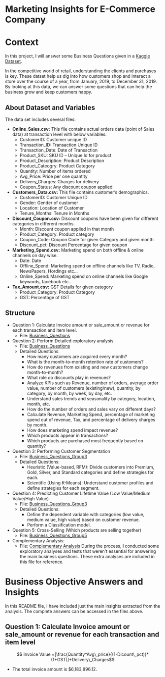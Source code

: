 # Marketing Insights for E-Commerce Company

# Context
In this project, I will answer some Business Questions given in a [Kaggle Dataset](https://www.kaggle.com/datasets/rishikumarrajvansh/marketing-insights-for-e-commerce-company/data).

In the competitive world of retail, understanding the clients and purchases is key. These datset help us dig into how customers shop and interact a store over the course of a year, from January, 2019, to December 31, 2019. By looking at this data, we can answer some questions that can help the business grow and keep customers happy.

## About Dataset and Variables

The data set includes several files:
- **Online_Sales.csv:** This file contains actual orders data (point of Sales data) at transaction level with below variables.
    - CustomerID: Customer unique ID  
    - Transaction_ID: Transaction Unique ID  
    - Transaction_Date: Date of Transaction  
    - Product_SKU: SKU ID – Unique Id for product  
    - Product_Description: Product Description  
    - Product_Cateogry: Product Category  
    - Quantity: Number of items ordered  
    - Avg_Price: Price per one quantity  
    - Delivery_Charges: Charges for delivery  
    - Coupon_Status: Any discount coupon applied  
- **Customers_Data.csv:** This file contains customer’s demographics.  
    - CustomerID: Customer Unique ID  
    - Gender: Gender of customer  
    - Location: Location of Customer  
    - Tenure_Months: Tenure in Months  
- **Discount_Coupon.csv:** Discount coupons have been given for different categories in different months.  
    - Month: Discount coupon applied in that month  
    - Product_Category: Product category  
    - Coupon_Code: Coupon Code for given Category and given month  
    - Discount_pct: Discount Percentage for given coupon  
- **Marketing_Spend.csv:** Marketing spend on both offline & online channels on day wise.  
    - Date: Date
    - Offline_Spend: Marketing spend on offline channels like TV, Radio, NewsPapers, Hordings etc…  
    - Online_Spend: Marketing spend on online channels like Google keywords, facebook etc..  
- **Tax_Amount.csv:** GST Details for given category  
    - Product_Category: Product Category  
    - GST: Percentage of GST

## Structure
- Question 1: Calculate Invoice amount or sale_amount or revenue for each transaction and item level.
  - File:  [Business_Questions](https://github.com/mateusengq/MKT-INSIGHTS-ECOMMERCE/blob/main/NOTEBOOK/Business_Questions.ipynb)
- Question 2: Perform Detailed exploratory analysis
  - File:  [Business_Questions](https://github.com/mateusengq/MKT-INSIGHTS-ECOMMERCE/blob/main/NOTEBOOK/Business_Questions.ipynb)
  - Detailed Questions:
    - How many customers are acquired every month?
    - What is the month-to-month retention rate of customers?
    - How do revenues from existing and new customers change month-to-month?
    - What role do discounts play in revenues?
    - Analyze KPIs such as Revenue, number of orders, average order value, number of customers (existing/new), quantity, by category, by month, by week, by day, etc.
    - Understand sales trends and seasonality by category, location, month, etc.
    - How do the number of orders and sales vary on different days?
    - Calculate Revenue, Marketing Spend, percentage of marketing spend out of revenue, Tax, and percentage of delivery charges by month.
    - How does marketing spend impact revenue?
    - Which products appear in transactions?
    - Which products are purchased most frequently based on quantity?
- Question 3: Performing Customer Segmentation
  - File: [Business_Questions_Group3](https://github.com/mateusengq/MKT-INSIGHTS-ECOMMERCE/blob/main/NOTEBOOK/Business_Questions_Group3.ipynb)
  - Detailed Questions:
    - Heuristic (Value-based, RFM): Divide customers into Premium, Gold, Silver, and Standard categories and define strategies for each.
    - Scientific (Using K-Means): Understand customer profiles and define strategies for each segment.
- Question 4: Predicting Customer Lifetime Value (Low Value/Medium Value/High Value)
  - File: [Business_Questions_Group3](https://github.com/mateusengq/MKT-INSIGHTS-ECOMMERCE/blob/main/NOTEBOOK/Business_Questions_Group3.ipynb)
  - Detailed Questions:
    - Define the dependent variable with categories (low value, medium value, high value) based on customer revenue.
    - Perform a Classification model.
- Question 5: Cross-Selling (Which products are selling together)
  - File: [Business_Questions_Group5](https://github.com/mateusengq/MKT-INSIGHTS-ECOMMERCE/blob/main/NOTEBOOK/Business_Questions_Group5.ipynb)
- Complementary Analysis:
  - File: [Complementary Analysis](https://github.com/mateusengq/MKT-INSIGHTS-ECOMMERCE/blob/main/NOTEBOOK/EDA.ipynb)
During the process, I conducted some exploratory analyses and tests that weren't essential for answering the main business questions. These extra analyses are included in this file for reference.

# Business Objective Answers and Insights
In this README file, I have included just the main insights extracted from the analysis. The complete answers can be accessed in the files above.

## Question 1: Calculate Invoice amount or sale_amount or revenue for each transaction and item level
$$ Invoice Value =[\frac{Quantity*Avg\_price}{(1-Dicount\_pct)}*(1+GST)]+Delivery\_Charges$$

- The total invoice amount is $6,183,896.12.
